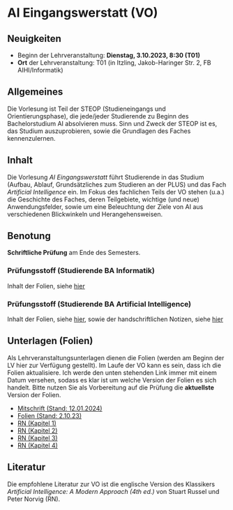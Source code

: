 # AI Eingangswerstatt (VO)

## Neuigkeiten

- Beginn der Lehrveranstaltung: **Dienstag, 3.10.2023, 8:30 (T01)**
- **Ort** der Lehrveranstaltung: T01 (in Itzling, Jakob-Haringer Str. 2, FB AIHI/Informatik)

## Allgemeines

Die Vorlesung ist Teil der STEOP (Studieneingangs und Orientierungsphase), die jede/jeder Studierende zu Beginn des Bachelorstudium AI absolvieren muss. Sinn und Zweck der STEOP ist es, das Studium auszuprobieren, sowie die Grundlagen des Faches kennenzulernen.

## Inhalt

Die Vorlesung *AI Eingangswerstatt* führt Studierende in das Studium (Aufbau, Ablauf, Grundsätzliches zum Studieren an der PLUS) und das Fach *Artificial Intelligence* ein. Im Fokus des fachlichen Teils der VO stehen (u.a.) die Geschichte des Faches, deren Teilgebiete, wichtige (und neue) Anwendungsfelder, sowie um eine Beleuchtung der Ziele von AI aus verschiedenen Blickwinkeln und Herangehensweisen.

## Benotung 

**Schriftliche Prüfung** am Ende des Semesters.

### Prüfungsstoff (Studierende BA Informatik)

Inhalt der Folien, siehe [hier](folien.pdf)

### Prüfungsstoff (Studierende BA Artificial Intelligence)

Inhalt der Folien, siehe [hier](folien.pdf), sowie der handschriftlichen Notizen, siehe [hier](Mitschrift.pdf)

## Unterlagen (Folien)

Als Lehrveranstaltungsunterlagen dienen die Folien (werden am Beginn der LV hier zur Verfügung gestellt). Im Laufe der VO kann es sein, dass ich die Folien aktualisiere. 
Ich werde den unten stehenden Link immer mit einem Datum versehen, sodass es klar ist um welche Version der Folien es sich handelt. Bitte nutzen Sie als Vorbereitung auf die Prüfung die **aktuellste** Version der Folien.

- [Mitschrift (Stand: 12.01.2024)](Mitschrift.pdf)
- [Folien (Stand: 2.10.23)](folien.pdf)
- [RN (Kapitel 1)](RN_Ch1.pdf)
- [RN (Kapitel 2)](RN_Ch2.pdf)
- [RN (Kapitel 3)](RN_Ch3.pdf)
- [RN (Kapitel 4)](RN_Ch4.pdf)

## Literatur

Die empfohlene Literatur zur VO ist die englische Version des Klassikers *Artificial Intelligence: A Modern Approach (4th ed.)* von Stuart Russel und Peter Norvig (RN).
